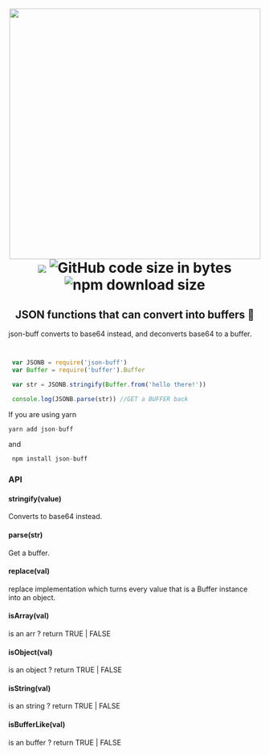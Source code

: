 
<h1 align="center">
	<img width="500" src="https://user-images.githubusercontent.com/33973828/74024465-ccc99700-4956-11ea-9066-3b2dc2817ac0.png" >
	<br>
	    <img src="https://img.shields.io/bundlephobia/min/json-buff">
	<img alt="GitHub code size in bytes" src="https://img.shields.io/github/languages/code-size/Usamaliaquat123/Json-Buff">	
	<img alt="npm download size" src="https://img.shields.io/npm/dw/json-buff">
	<br>
 <h2 align="center">JSON functions that can convert into buffers 🎉</h2>
</h1>

json-buff converts to base64 instead, and deconverts base64 to a buffer. 




``` js


 var JSONB = require('json-buff') 
 var Buffer = require('buffer').Buffer 

 var str = JSONB.stringify(Buffer.from('hello there!')) 

 console.log(JSONB.parse(str)) //GET a BUFFER back 
 ```
If you are using yarn
```js
yarn add json-buff 
```
and 
```js
 npm install json-buff 
```

### API

#### stringify(value)
Converts to base64 instead.
#### parse(str)
Get a buffer.
#### replace(val)
replace implementation which turns every value that is a Buffer instance into an object.
#### isArray(val)
is an arr ?  return TRUE | FALSE
#### isObject(val)
is an object ? return TRUE | FALSE
#### isString(val)
is an string ? return TRUE | FALSE
#### isBufferLike(val)
is an buffer ? return TRUE | FALSE
